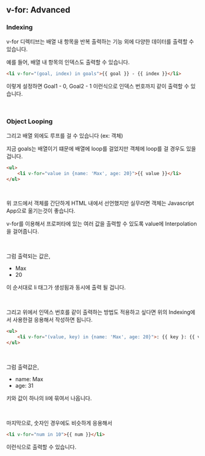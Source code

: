 ## v-for: Advanced

### Indexing

v-for 디렉티브는 배열 내 항목을 반복 출력하는 기능 외에 다양한 데이터를 출력할 수 있습니다.

예를 들어, 배열 내 항목의 인덱스도 출력할 수 있습니다.

```html
<li v-for="(goal, index) in goals">{{ goal }} - {{ index }}</li>
```

이렇게 설정하면 Goal1 - 0, Goal2 - 1 이런식으로 인덱스 번호까지 같이 출력할 수 있습니다.

<br>

### Object Looping

그리고 배열 외에도 루프를 걸 수 있습니다 (ex: 객체)

지금 goals는 배열이기 떄문에 배열에 loop를 걸었지만 객체에 loop를 걸 경우도 있을 겁니다.

```html
<ul>
	<li v-for="value in {name: 'Max', age: 20}">{{ value }}</li>
</ul>
```

<br>

위 코드에서 객체를 간단하게 HTML 내에서 선언했지만 실무라면 객체는 Javascript App으로 옮기는것이 좋습니다.

v-for를 이용해서 프로퍼타에 있는 여러 값을 출력할 수 있도록 value에 Interpolation을 걸어줍니다.

<br>

그럼 출력되는 값은,

- Max
- 20

이 순서대로 li 태그가 생성됨과 동시에 출력 될 겁니다.

<br>

그리고 위에서 인덱스 번호를 같이 출력하는 방법도 적용하고 싶다면 위의 Indexing에서 사용한걸 응용해서 작성하면 됩니다.

```html
<ul>
	<li v-for="(value, key) in {name: 'Max', age: 20}">: {{ key }: {{ value }}}</li>
</ul>
```

<br>

그럼 출력값은,

- name: Max
- age: 31

키와 값이 하나의 li에 묶여서 나옵니다.

<br>

마지막으로, 숫자인 경우에도 비슷하게 응용해서

```html
<li v-for="num in 10">{{ num }}</li>
```

이런식으로 출력할 수 있습니다.